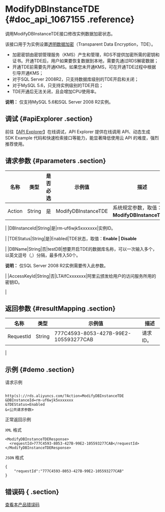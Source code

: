 # ModifyDBInstanceTDE {#doc_api_1067155 .reference}

调用ModifyDBInstanceTDE接口修改实例数据加密状态。

该接口用于为实例设置[透明数据加密](~~33510~~)（Transparent Data Encryption，TDE）。

-   加密密钥由密钥管理服务（KMS）产生和管理，RDS不提供加密所需的密钥和证书。开通TDE后，用户如果要恢复数据到本地，需要先通过RDS解密数据；
-   开通TDE前需要先开通KMS。如果您未开通KMS，可在开通TDE过程中根据引导开通KMS；
-   对于SQL Server 2008R2，只支持数据库级别的TDE开启和关闭；
-   对于MySQL 5.6，只支持实例级别的TDE开启；
-   TDE开通后无法关闭，且会增加CPU使用率。

**说明：** 仅支持MySQL 5.6和SQL Server 2008 R2实例。

## 调试 {#apiExplorer .section}

前往【[API Explorer](https://api.aliyun.com/#product=Rds&api=ModifyDBInstanceTDE)】在线调试，API Explorer 提供在线调用 API、动态生成 SDK Example 代码和快速检索接口等能力，能显著降低使用云 API 的难度，强烈推荐使用。

## 请求参数 {#parameters .section}

|名称|类型|是否必选|示例值|描述|
|--|--|----|---|--|
|Action|String|是|ModifyDBInstanceTDE|系统规定参数，取值：**ModifyDBInstanceTDE**。

 |
|DBInstanceId|String|是|rm-uf6wjk5xxxxxxx|实例ID。

 |
|TDEStatus|String|是|Enabled|TDE状态，取值：**Enable | Disable**

 |
|DBName|String|否|testDB|想要开启TDE的数据库名称，可以一次输入多个，以英文逗号（,）分隔，最多传入50个。

 **说明：** 仅SQL Server 2008 R2实例需要传入此参数。

 |
|AccessKeyId|String|否|LTAIfCxxxxxxx|阿里云颁发给用户的访问服务所用的密钥ID。

 |

## 返回参数 {#resultMapping .section}

|名称|类型|示例值|描述|
|--|--|---|--|
|RequestId|String|777C4593-8053-427B-99E2-105593277CAB|请求ID。

 |

## 示例 {#demo .section}

请求示例

``` {#request_demo}

http(s)://rds.aliyuncs.com/?Action=ModifyDBInstanceTDE
&DBInstanceId=rm-uf6wjk5xxxxxxx
&TDEStatus=Enabled
&<公共请求参数>

```

正常返回示例

`XML` 格式

``` {#xml_return_success_demo}
<ModifyDBInstanceTDEResponse>
  <requestId>777C4593-8053-427B-99E2-105593277CAB</requestId>
</ModifyDBInstanceTDEResponse>

```

`JSON` 格式

``` {#json_return_success_demo}
{
	"requestId":"777C4593-8053-427B-99E2-105593277CAB"
}
```

## 错误码 { .section}

[查看本产品错误码](https://error-center.aliyun.com/status/product/Rds)

